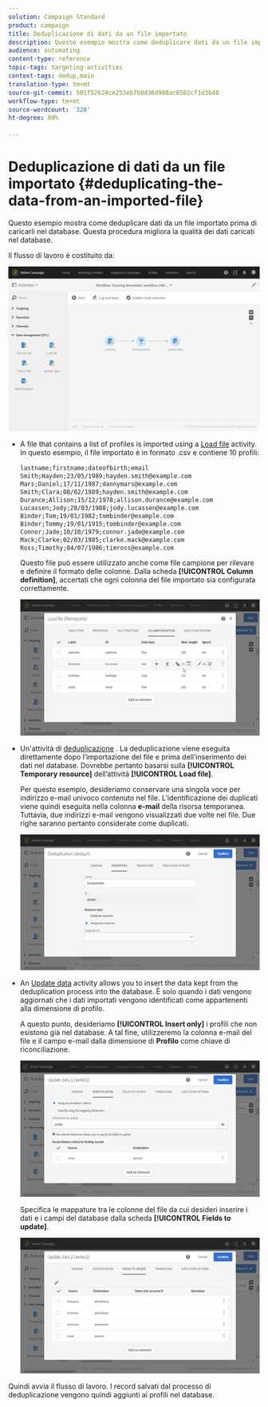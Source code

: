 ```yaml
---
solution: Campaign Standard
product: campaign
title: Deduplicazione di dati da un file importato
description: Questo esempio mostra come deduplicare dati da un file importato prima di caricarli nel database.
audience: automating
content-type: reference
topic-tags: targeting-activities
context-tags: dedup,main
translation-type: tm+mt
source-git-commit: 501f52624ce253eb7b0d36d908ac8502cf1d3b48
workflow-type: tm+mt
source-wordcount: '328'
ht-degree: 89%

---
```



# Deduplicazione di dati da un file importato {#deduplicating-the-data-from-an-imported-file}

Questo esempio mostra come deduplicare dati da un file importato prima di caricarli nel database. Questa procedura migliora la qualità dei dati caricati nel database.

Il flusso di lavoro è costituito da:

![](assets/deduplication_example2_workflow.png)

* A file that contains a list of profiles is imported using a [Load file](../../automating/using/load-file.md) activity. In questo esempio, il file importato è in formato .csv e contiene 10 profili:

   ```
   lastname;firstname;dateofbirth;email
   Smith;Hayden;23/05/1989;hayden.smith@example.com
   Mars;Daniel;17/11/1987;dannymars@example.com
   Smith;Clara;08/02/1989;hayden.smith@example.com
   Durance;Allison;15/12/1978;allison.durance@example.com
   Lucassen;Jody;28/03/1988;jody.lucassen@example.com
   Binder;Tom;19/01/1982;tombinder@example.com
   Binder;Tommy;19/01/1915;tombinder@example.com
   Connor;Jade;10/10/1979;connor.jade@example.com
   Mack;Clarke;02/03/1985;clarke.mack@example.com
   Ross;Timothy;04/07/1986;timross@example.com
   ```

   Questo file può essere utilizzato anche come file campione per rilevare e definire il formato delle colonne. Dalla scheda **[!UICONTROL Column definition]**, accertati che ogni colonna del file importato sia configurata correttamente.

   ![](assets/deduplication_example2_fileloading.png)

* Un&#39;attività di [deduplicazione](../../automating/using/deduplication.md) . La deduplicazione viene eseguita direttamente dopo l’importazione del file e prima dell’inserimento dei dati nel database. Dovrebbe pertanto basarsi sulla **[!UICONTROL Temporary resource]** dell’attività **[!UICONTROL Load file]**.

   Per questo esempio, desideriamo conservare una singola voce per indirizzo e-mail univoco contenuto nel file. L’identificazione dei duplicati viene quindi eseguita nella colonna **e-mail** della risorsa temporanea. Tuttavia, due indirizzi e-mail vengono visualizzati due volte nel file. Due righe saranno pertanto considerate come duplicati.

   ![](assets/deduplication_example2_dedup.png)

* An [Update data](../../automating/using/update-data.md) activity allows you to insert the data kept from the deduplication process into the database. È solo quando i dati vengono aggiornati che i dati importati vengono identificati come appartenenti alla dimensione di profilo.

   A questo punto, desideriamo **[!UICONTROL Insert only]** i profili che non esistono già nel database. A tal fine, utilizzeremo la colonna e-mail del file e il campo e-mail dalla dimensione di **Profilo** come chiave di riconciliazione.

   ![](assets/deduplication_example2_writer1.png)

   Specifica le mappature tra le colonne del file da cui desideri inserire i dati e i campi del database dalla scheda **[!UICONTROL Fields to update]**.

   ![](assets/deduplication_example2_writer2.png)

Quindi avvia il flusso di lavoro. I record salvati dal processo di deduplicazione vengono quindi aggiunti ai profili nel database.
